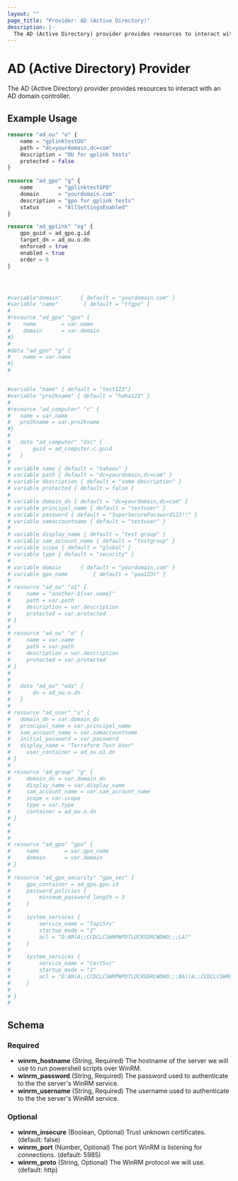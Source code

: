 ```yaml
---
layout: ""
page_title: "Provider: AD (Active Directory)"
description: |-
  The AD (Active Directory) provider provides resources to interact with an AD domain controller .
---
```


# AD (Active Directory) Provider

The AD (Active Directory) provider provides resources to interact with an AD domain controller.

## Example Usage

```terraform
resource "ad_ou" "o" { 
    name = "gplinktestOU"
    path = "dc=yourdomain,dc=com"
    description = "OU for gplink tests"
    protected = false
}
    
resource "ad_gpo" "g" {
    name        = "gplinktestGPO"
    domain      = "yourdomain.com"
    description = "gpo for gplink tests"
    status      = "AllSettingsEnabled"
}

resource "ad_gplink" "og" { 
    gpo_guid = ad_gpo.g.id
    target_dn = ad_ou.o.dn
    enforced = true
    enabled = true
    order = 0
}




#variable"domain"      { default = "yourdomain.com" }
#variable "name"        { default = "tfgpo" }
#
#resource "ad_gpo" "gpo" {
#    name        = var.name
#    domain      = var.domain
#}
#
#data "ad_gpo" "g" {
#    name = var.name
#}
#


#variable "name" { default = "test123"}
#variable "pre2kname" { default = "haha123" }
#
#resource "ad_computer" "c" {
#	name = var.name
#	pre2kname = var.pre2kname
#}
#
#	data "ad_computer" "dsc" {
#		guid = ad_computer.c.guid
#	}
#
# variable name { default = "hahaou" }
# variable path { default = "dc=yourdomain,dc=com" }
# variable description { default = "some description" }
# variable protected { default = false }
# 
# variable domain_dn { default = "dc=yourdomain,dc=com" }
# variable principal_name { default = "testuser" }
# variable password { default = "SuperSecurePassword123!!" }
# variable samaccountname { default = "testuser" }
# 
# variable display_name { default = "test group" }
# variable sam_account_name { default = "testgroup" }
# variable scope { default = "global" }
# variable type { default = "security" }
# 
# variable domain      { default = "yourdomain.com" }
# variable gpo_name        { default = "gaa123r" }
# 
# resource "ad_ou" "o1" { 
#     name = "another-${var.name}"
#     path = var.path
#     description = var.description
#     protected = var.protected
# }
# 
# resource "ad_ou" "o" { 
#     name = var.name
#     path = var.path
#     description = var.description
#     protected = var.protected
# }
# 
# 
# 	data "ad_ou" "ods" {
# 		dn = ad_ou.o.dn
# 	}
# 
# resource "ad_user" "u" {
# 	domain_dn = var.domain_dn
# 	principal_name = var.principal_name
# 	sam_account_name = var.samaccountname
# 	initial_password = var.password
# 	display_name = "Terraform Test User"
#     user_container = ad_ou.o1.dn
# }
# 
# resource "ad_group" "g" {
#     domain_dn = var.domain_dn
#     display_name = var.display_name
#     sam_account_name = var.sam_account_name
#     scope = var.scope
#     type = var.type
#     container = ad_ou.o.dn
# }
# 
# 
# 
# resource "ad_gpo" "gpo" {
#     name        = var.gpo_name
#     domain      = var.domain
# }
# 
# resource "ad_gpo_security" "gpo_sec" {
#     gpo_container = ad_gpo.gpo.id
#     password_policies {
#         minimum_password_length = 3
#     }
# 
#     system_services {
#         service_name = "TapiSrv"
#         startup_mode = "2"
#         acl = "D:AR(A;;CCDCLCSWRPWPDTLOCRSDRCWDWO;;;LA)"
#     }
#     
#     system_services {
#         service_name = "CertSvc"
#         startup_mode = "2"
#         acl = "D:AR(A;;CCDCLCSWRPWPDTLOCRSDRCWDWO;;;BA)(A;;CCDCLCSWRPWPDTLOCRSDRCWDWO;;;SY)(A;;CCLCSWLOCRRC;;;IU)S:(AU;FA;CCDCLCSWRPWPDTLOCRSDRCWDWO;;;WD)"
#     }
# 
# }
#
```

## Schema

### Required

- **winrm_hostname** (String, Required) The hostname of the server we will use to run powershell scripts over WinRM.
- **winrm_password** (String, Required) The password used to authenticate to the the server's WinRM service.
- **winrm_username** (String, Required) The username used to authenticate to the the server's WinRM service.

### Optional

- **winrm_insecure** (Boolean, Optional) Trust unknown certificates. (default: false)
- **winrm_port** (Number, Optional) The port WinRM is listening for connections. (default: 5985)
- **winrm_proto** (String, Optional) The WinRM protocol we will use. (default: http)

